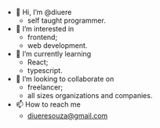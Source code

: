 - 👋 Hi, I’m @diuere
  - self taught programmer.
- 👀 I’m interested in 
  - frontend;
  - web development.
- 🌱 I’m currently learning 
  - React;
  - typescript.
- 💞️ I’m looking to collaborate on
  - freelancer;
  - all sizes organizations and companies.
- 📫 How to reach me
  - diueresouza@gmail.com

<!---
diuere/diuere is a ✨ special ✨ repository because its `README.md` (this file) appears on your GitHub profile.
You can click the Preview link to take a look at your changes.
--->
